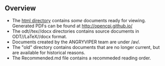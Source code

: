 Overview
---

 - The [html directory](html/) contains *some* documents ready for viewing. Generated PDFs can be found at http://opencpi.github.io/
 - The odt//tex//docx directories contains source documents in ODT//LaTeX//docx format.
 - Documents created by the ANGRYVIPER team are under /av/.
 - The "old" directory contains documents that are no longer current, but are available for historical reasons.
 - The Recommended.md file contains a recommeded reading order.
